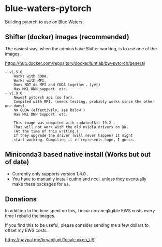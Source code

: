 # blue-waters-pytorch
Building pytorch to use on Blue Waters.

## Shifter (docker) images (recommended)

The easiest way, when the admins have Shifter working, is to use one of the images.

https://hub.docker.com/repository/docker/luntlab/bw-pytorch/general

    - v1.5.0
        Works with CUDA.
        Works with MPI.
        Does NOT do MPI and CUDA together. (yet)
        Has MKL DNN support. etc.
    - v1.8.0
        Newest pytorch api (so far).
        Compiled with MPI. (needs testing, probably works since the other one does).
        No CUDA (effectively, see below.)
        Has MKL DNN support. etc.
        
        This image was compiled with cudatoolkit 10.2 .
        That will not work with the old nvidia drivers on BW.
        (At the time of this writing.)
        If they upgrade the driver (will never happen) it might
        start working. Compiling it in represents hope, I guess.
        
        



## Miniconda3 based native install (Works but out of date)


- Currently only supports version 1.4.0 .
- You have to manually install cudnn and nccl, unless they eventually make these packages for us.

## Donations
In addition to the time spent on this, I incur non-negligible EWS costs every time I rebuild the images.

If you find this to be useful, please consider sending me a few dollars to offset my EWS costs.

https://paypal.me/bryanjlunt?locale.x=en_US
